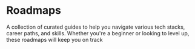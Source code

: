 # Roadmaps
A collection of curated guides to help you navigate various tech stacks, career paths, and skills. Whether you're a beginner or looking to level up, these roadmaps will keep you on track
